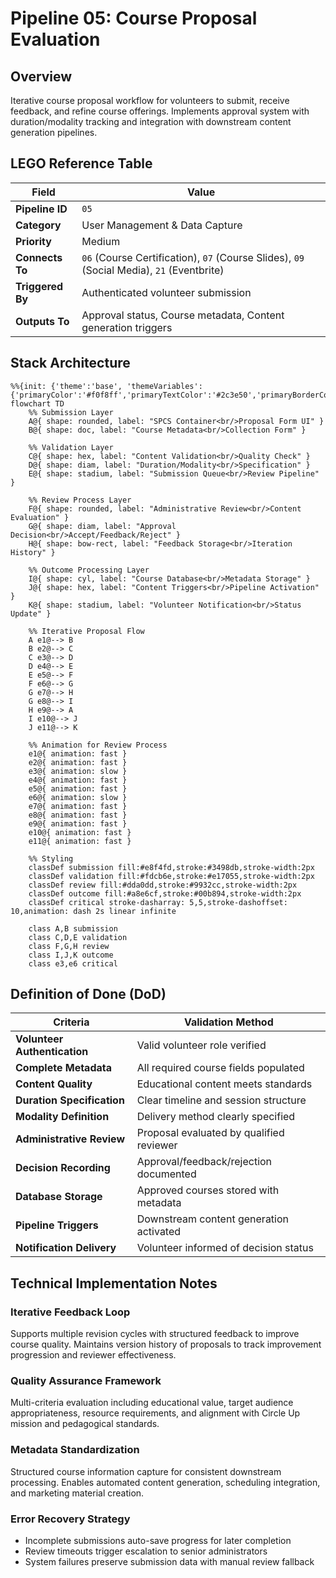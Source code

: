 # Pipeline 05: Course Proposal Evaluation

## Overview
Iterative course proposal workflow for volunteers to submit, receive feedback, and refine course offerings. Implements approval system with duration/modality tracking and integration with downstream content generation pipelines.

## LEGO Reference Table

| **Field** | **Value** |
|-----------|-----------|
| **Pipeline ID** | `05` |
| **Category** | User Management & Data Capture |
| **Priority** | Medium |
| **Connects To** | `06` (Course Certification), `07` (Course Slides), `09` (Social Media), `21` (Eventbrite) |
| **Triggered By** | Authenticated volunteer submission |
| **Outputs To** | Approval status, Course metadata, Content generation triggers |

## Stack Architecture

```mermaid
%%{init: {'theme':'base', 'themeVariables': {'primaryColor':'#f0f8ff','primaryTextColor':'#2c3e50','primaryBorderColor':'#3498db','lineColor':'#2980b9','secondaryColor':'#e8f4fd','tertiaryColor':'#d5e8f3','background':'#ffffff','mainBkg':'#f0f8ff','secondBkg':'#e1f0ff','tertiaryBkg':'#d1e7ff'}}}%%
flowchart TD
    %% Submission Layer
    A@{ shape: rounded, label: "SPCS Container<br/>Proposal Form UI" }
    B@{ shape: doc, label: "Course Metadata<br/>Collection Form" }
    
    %% Validation Layer
    C@{ shape: hex, label: "Content Validation<br/>Quality Check" }
    D@{ shape: diam, label: "Duration/Modality<br/>Specification" }
    E@{ shape: stadium, label: "Submission Queue<br/>Review Pipeline" }
    
    %% Review Process Layer
    F@{ shape: rounded, label: "Administrative Review<br/>Content Evaluation" }
    G@{ shape: diam, label: "Approval Decision<br/>Accept/Feedback/Reject" }
    H@{ shape: bow-rect, label: "Feedback Storage<br/>Iteration History" }
    
    %% Outcome Processing Layer
    I@{ shape: cyl, label: "Course Database<br/>Metadata Storage" }
    J@{ shape: hex, label: "Content Triggers<br/>Pipeline Activation" }
    K@{ shape: stadium, label: "Volunteer Notification<br/>Status Update" }
    
    %% Iterative Proposal Flow
    A e1@--> B
    B e2@--> C
    C e3@--> D
    D e4@--> E
    E e5@--> F
    F e6@--> G
    G e7@--> H
    G e8@--> I
    H e9@--> A
    I e10@--> J
    J e11@--> K
    
    %% Animation for Review Process
    e1@{ animation: fast }
    e2@{ animation: fast }
    e3@{ animation: slow }
    e4@{ animation: fast }
    e5@{ animation: fast }
    e6@{ animation: slow }
    e7@{ animation: fast }
    e8@{ animation: fast }
    e9@{ animation: fast }
    e10@{ animation: fast }
    e11@{ animation: fast }
    
    %% Styling
    classDef submission fill:#e8f4fd,stroke:#3498db,stroke-width:2px
    classDef validation fill:#fdcb6e,stroke:#e17055,stroke-width:2px
    classDef review fill:#dda0dd,stroke:#9932cc,stroke-width:2px
    classDef outcome fill:#a8e6cf,stroke:#00b894,stroke-width:2px
    classDef critical stroke-dasharray: 5,5,stroke-dashoffset: 10,animation: dash 2s linear infinite
    
    class A,B submission
    class C,D,E validation
    class F,G,H review
    class I,J,K outcome
    class e3,e6 critical
```

## Definition of Done (DoD)

| **Criteria** | **Validation Method** |
|--------------|----------------------|
| **Volunteer Authentication** | Valid volunteer role verified |
| **Complete Metadata** | All required course fields populated |
| **Content Quality** | Educational content meets standards |
| **Duration Specification** | Clear timeline and session structure |
| **Modality Definition** | Delivery method clearly specified |
| **Administrative Review** | Proposal evaluated by qualified reviewer |
| **Decision Recording** | Approval/feedback/rejection documented |
| **Database Storage** | Approved courses stored with metadata |
| **Pipeline Triggers** | Downstream content generation activated |
| **Notification Delivery** | Volunteer informed of decision status |

## Technical Implementation Notes

### Iterative Feedback Loop
Supports multiple revision cycles with structured feedback to improve course quality. Maintains version history of proposals to track improvement progression and reviewer effectiveness.

### Quality Assurance Framework
Multi-criteria evaluation including educational value, target audience appropriateness, resource requirements, and alignment with Circle Up mission and pedagogical standards.

### Metadata Standardization
Structured course information capture for consistent downstream processing. Enables automated content generation, scheduling integration, and marketing material creation.

### Error Recovery Strategy
- Incomplete submissions auto-save progress for later completion
- Review timeouts trigger escalation to senior administrators
- System failures preserve submission data with manual review fallback
